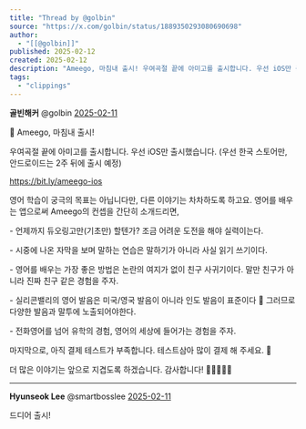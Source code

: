 ```yaml
---
title: "Thread by @golbin"
source: "https://x.com/golbin/status/1889350293080690698"
author:
  - "[[@golbin]]"
published: 2025-02-12
created: 2025-02-12
description: "Ameego, 마침내 출시! 우여곡절 끝에 아미고를 출시합니다. 우선 iOS만 출시했습니다. (우선 한국 스토어만, 안드로이드는 2주 뒤에 출시 예정) https://bit.ly/ameego-ios 영어 학습이 궁극의 목표는 아닙니다만, 다른 이"
tags:
  - "clippings"
---
```

**골빈해커** @golbin [2025-02-11](https://x.com/golbin/status/1889350293080690698/history)

🚀 Ameego, 마침내 출시!

우여곡절 끝에 아미고를 출시합니다. 우선 iOS만 출시했습니다. (우선 한국 스토어만, 안드로이드는 2주 뒤에 출시 예정)

https://bit.ly/ameego-ios

영어 학습이 궁극의 목표는 아닙니다만, 다른 이야기는 차차하도록 하고요. 영어를 배우는 앱으로써 Ameego의 컨셉을 간단히 소개드리면,

\- 언제까지 듀오링고만(기초만) 할텐가? 조금 어려운 도전을 해야 실력이는다.

\- 시중에 나온 자막을 보며 말하는 연습은 말하기가 아니라 사실 읽기 쓰기이다.

\- 영어를 배우는 가장 좋은 방법은 논란의 여지가 없이 친구 사귀기이다. 말만 친구가 아니라 진짜 친구 같은 경험을 주자.

\- 실리콘밸리의 영어 발음은 미국/영국 발음이 아니라 인도 발음이 표준이다 🤣 그러므로 다양한 발음과 말투에 노출되어야한다.

\- 전화영어를 넘어 유학의 경험, 영어의 세상에 들어가는 경험을 주자.

마지막으로, 아직 결제 테스트가 부족합니다. 테스트삼아 많이 결제 해 주세요. 🥹

더 많은 이야기는 앞으로 지겹도록 하겠습니다. 감사합니다! 🙇🏻‍♀️🙇🏻

---

**Hyunseok Lee** @smartbosslee [2025-02-11](https://x.com/smartbosslee/status/1889462918498120031)

드디어 출시!
